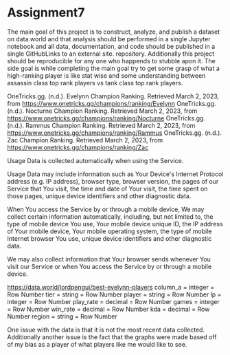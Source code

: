 # Assignment7
The main goal of this project is to construct, analyze, and publish a dataset on data.world and that analysis should be performed in a single Jupyter notebook and all data, documentation, and code should be published in a single GitHubLinks to an external site. repository. Additionally this project should be reproducible for any one who happends to stubble apon it. The side goal is while completing the main goal try to get some grasp of what a high-ranking player is like stat wise and some understanding between assassin class top rank players vs tank class top rank players.

OneTricks.gg. (n.d.). Evelynn Champion Ranking. Retrieved March 2, 2023, from https://www.onetricks.gg/champions/ranking/Evelynn
OneTricks.gg. (n.d.). Nocturne Champion Ranking. Retrieved March 2, 2023, from https://www.onetricks.gg/champions/ranking/Nocturne
OneTricks.gg. (n.d.). Rammus Champion Ranking. Retrieved March 2, 2023, from https://www.onetricks.gg/champions/ranking/Rammus
OneTricks.gg. (n.d.). Zac Champion Ranking. Retrieved March 2, 2023, from https://www.onetricks.gg/champions/ranking/Zac

Usage Data is collected automatically when using the Service.

Usage Data may include information such as Your Device's Internet Protocol address (e.g. IP address), browser type, browser version, the pages of our Service that You visit, the time and date of Your visit, the time spent on those pages, unique device identifiers and other diagnostic data.

When You access the Service by or through a mobile device, We may collect certain information automatically, including, but not limited to, the type of mobile device You use, Your mobile device unique ID, the IP address of Your mobile device, Your mobile operating system, the type of mobile Internet browser You use, unique device identifiers and other diagnostic data.

We may also collect information that Your browser sends whenever You visit our Service or when You access the Service by or through a mobile device.

https://data.world/lordpengui/best-evelynn-players
column_a = integer = Row Number
tier = string = Row Number
player = string = Row Number
lp = integer = Row Number
play_rate = decimal = Row Number
games = integer = Row Number
win_rate = decimal = Row Number
kda = decimal = Row Number
region = string = Row Number

One issue with the data is that it is not the most recent data collected. Additionally another issue is the fact that the graphs were made based off of my bias as a player of what players like me would like to see.

